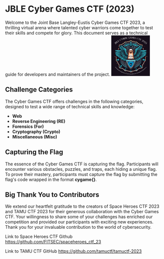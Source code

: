 # JBLE Cyber Games CTF (2023)
Welcome to the Joint Base Langley-Eustis Cyber Games CTF 2023, a thrilling virtual arena where talented cyber warriors come together to test their skills and compete for glory. This document serves as a technical guide for developers and maintainers of the project. 
<img src="https://github.com/S0t0l0/cygame/blob/2449ea41074b2272f1d12b4022abc57fcf42bd00/JBLE_Cyber_Games_CTF_2023_Logo.png" width=25% height=25%>

## Challenge Categories
The Cyber Games CTF offers challenges in the following categories, designed to test a wide range of technical skills and knowledge:
* __Web__
* __Reverse Engineering (RE)__
* __Forensics (For)__
* __Cryptography (Crypto)__
* __Miscellaneous (Misc)__


## Capturing the Flag
The essence of the Cyber Games CTF is capturing the flag. Participants will encounter various obstacles, puzzles, and traps, each hiding a unique flag. To prove their mastery, participants must capture the flag by submitting the flag's code wrapped in the format __cygame{}__.

## Big Thank You to Contributors
We extend our heartfelt gratitude to the creators of Space Heroes CTF 2023 and TAMU CTF 2023 for their generous collaboration with the Cyber Games CTF. Your willingness to share some of your challenges has enriched our competition and provided our participants with exciting new experiences. Thank you for your invaluable contribution to the world of cybersecurity.

Link to Space Heroes CTF Github https://github.com/FITSEC/spaceheroes_ctf_23

Link to TAMU CTF GitHub https://github.com/tamuctf/tamuctf-2023
